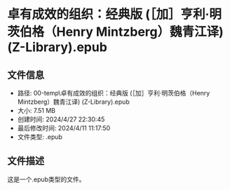 ﻿# 卓有成效的组织：经典版 (［加］亨利·明茨伯格（Henry Mintzberg）魏青江译) (Z-Library).epub

## 文件信息
- 路径: 00-temp\卓有成效的组织：经典版 (［加］亨利·明茨伯格（Henry Mintzberg）魏青江译) (Z-Library).epub
- 大小: 7.51 MB
- 创建时间: 2024/4/27 22:30:45
- 最后修改时间: 2024/4/11 11:17:50
- 文件类型: .epub

## 文件描述
这是一个.epub类型的文件。

